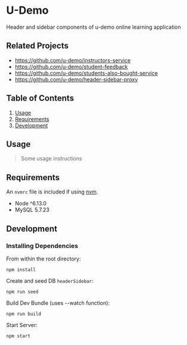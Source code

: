 # U-Demo

Header and sidebar components of u-demo online learning application

## Related Projects

  - https://github.com/u-demo/instructors-service
  - https://github.com/u-demo/student-feedback
  - https://github.com/u-demo/students-also-bought-service
  - https://github.com/u-demo/header-sidebar-proxy

## Table of Contents

1. [Usage](#Usage)
1. [Requirements](#requirements)
1. [Development](#development)

## Usage

> Some usage instructions

## Requirements

An `nvmrc` file is included if using [nvm](https://github.com/creationix/nvm).

- Node ^6.13.0
- MySQL 5.7.23

## Development

### Installing Dependencies

From within the root directory:
```
npm install
```
Create and seed DB `headerSidebar`:
```
npm run seed
```
Build Dev Bundle (uses --watch function): 
```
npm run build
```
Start Server:
```
npm start
```
